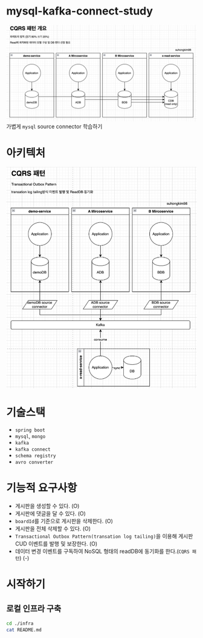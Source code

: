 # mysql-kafka-connect-study
![arch-overview.png](docs%2Farch-overview.png)
가볍게 `mysql` source connector 학습하기
# 아키텍처
![arch-detail.png](docs%2Farch-detail.png)

# 기술스택
* `spring boot`
* `mysql`, `mongo`
* `kafka`
* `kafka connect`
* `schema registry`
* `avro converter`

# 기능적 요구사항
* 게시판을 생성할 수 있다. (O)
* 게시판에 댓글을 달 수 있다. (O)
* `boardId`를 기준으로 게시판을 삭제한다. (O)
* 게시판을 전체 삭제할 수 있다. (O)
* `Transactional Outbox Pattern(transation log tailing)`을 이용해 게시판 CUD 이벤트를 발행 및 보장한다. (O)
* 데이터 변경 이벤트를 구독하여 NoSQL 형태의 readDB에 동기화를 한다.(`CQRS 패턴`) (-)

# 시작하기
## 로컬 인프라 구축
```bash
cd ./infra
cat README.md
```


